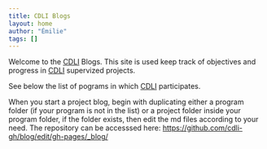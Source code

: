 ```yaml
---
title: CDLI Blogs
layout: home
author: "Émilie"
tags: []
---
```


Welcome to the [CDLI](https://cdli.ucla.edu) Blogs. This site is used keep track of objectives and progress in [CDLI](https://cdli.ucla.edu) supervized projects. 

See below the list of pograms in which [CDLI](https://cdli.ucla.edu) participates.

When you start a project blog, begin with duplicating either a program folder (if your program is not in the list) or a project folder inside your program folder, if the folder exists, then edit the md files according to your need. The repository can be accesssed here: https://github.com/cdli-gh/blog/edit/gh-pages/_blog/ 

